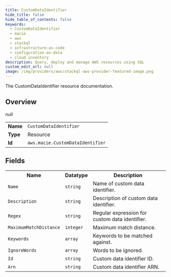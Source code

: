 ```yaml
---
title: CustomDataIdentifier
hide_title: false
hide_table_of_contents: false
keywords:
  - CustomDataIdentifier
  - macie
  - aws
  - stackql
  - infrastructure-as-code
  - configuration-as-data
  - cloud inventory
description: Query, deploy and manage AWS resources using SQL
custom_edit_url: null
image: /img/providers/aws/stackql-aws-provider-featured-image.png
---
```

The CustomDataIdentifier resource documentation.

## Overview
<table><tbody>
<tr><td><b>Name</b></td><td><code>CustomDataIdentifier</code></td></tr>
<tr><td><b>Type</b></td><td>Resource</td></tr>
null
<tr><td><b>Id</b></td><td><code>aws.macie.CustomDataIdentifier</code></td></tr>
</tbody></table>

## Fields
<table><tbody>
<tr><th>Name</th><th>Datatype</th><th>Description</th></tr>
<tr><td><code>Name</code></td><td><code>string</code></td><td>Name of custom data identifier.</td></tr><tr><td><code>Description</code></td><td><code>string</code></td><td>Description of custom data identifier.</td></tr><tr><td><code>Regex</code></td><td><code>string</code></td><td>Regular expression for custom data identifier.</td></tr><tr><td><code>MaximumMatchDistance</code></td><td><code>integer</code></td><td>Maximum match distance.</td></tr><tr><td><code>Keywords</code></td><td><code>array</code></td><td>Keywords to be matched against.</td></tr><tr><td><code>IgnoreWords</code></td><td><code>array</code></td><td>Words to be ignored.</td></tr><tr><td><code>Id</code></td><td><code>string</code></td><td>Custom data identifier ID.</td></tr><tr><td><code>Arn</code></td><td><code>string</code></td><td>Custom data identifier ARN.</td></tr>
</tbody></table>